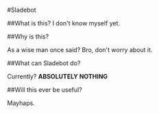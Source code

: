 #Sladebot

##What is this?
I don't know myself yet.

##Why is this?

As a wise man once said? Bro, don't worry about it.

##What can Sladebot do?

Currently? **ABSOLUTELY NOTHING**

##Will this ever be useful?

Mayhaps.